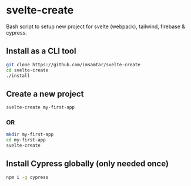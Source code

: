 
# svelte-create

Bash script to setup new project for svelte (webpack), tailwind, firebase & cypress.

## Install as a CLI tool

```bash
git clone https://github.com/imsamtar/svelte-create
cd svelte-create
./install
```

## Create a new project

```bash
svelte-create my-first-app
```

### OR

```bash
mkdir my-first-app
cd my-first-app
svelte-create
```

## Install Cypress globally (only needed once)

```bash
npm i -g cypress
```
